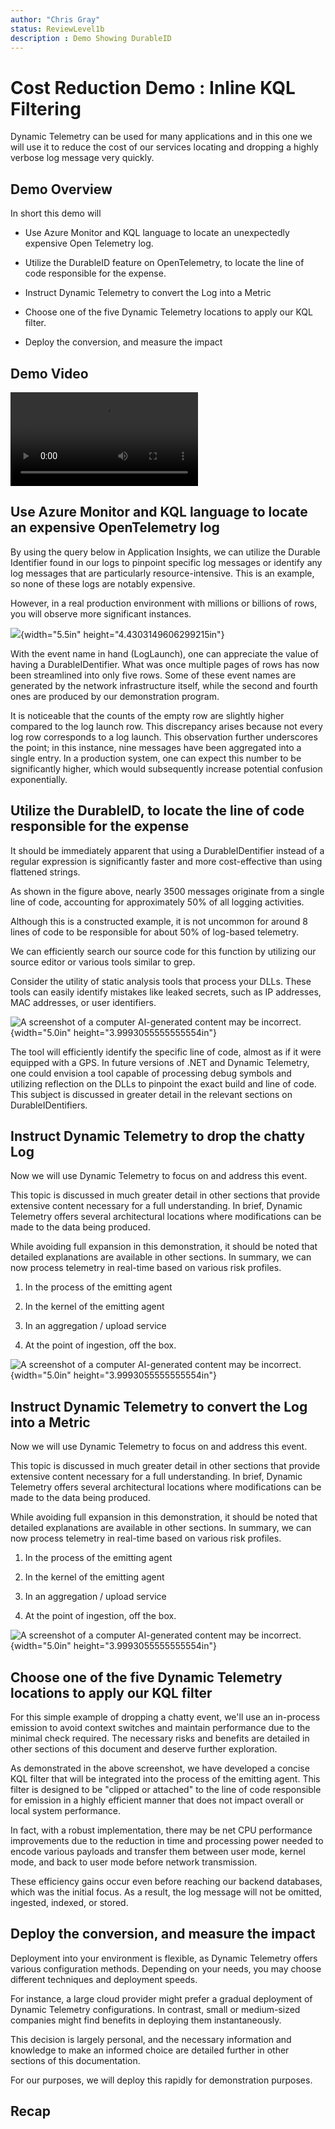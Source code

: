 ```yaml
---
author: "Chris Gray"
status: ReviewLevel1b
description : Demo Showing DurableID
---
```


# Cost Reduction Demo : Inline KQL Filtering

Dynamic Telemetry can be used for many applications and in this one we will use
it to reduce the cost of our services locating and dropping a highly verbose log
message very quickly.

## Demo Overview

In short this demo will

- Use Azure Monitor and KQL language to locate an unexpectedly expensive Open
  Telemetry log.

- Utilize the DurableID feature on OpenTelemetry, to locate the line of code
  responsible for the expense.

- Instruct Dynamic Telemetry to convert the Log into a Metric

- Choose one of the five Dynamic Telemetry locations to apply our KQL filter.

- Deploy the conversion, and measure the impact

## Demo Video

![type:video](../orig_media/DynamicTelemetry_CostSavings.mp4)

## Use Azure Monitor and KQL language to locate an expensive OpenTelemetry log

By using the query below in Application Insights, we can utilize the Durable
Identifier found in our logs to pinpoint specific log messages or identify any
log messages that are particularly resource-intensive. This is an example, so
none of these logs are notably expensive.

However, in a real production environment with millions or billions of rows, you
will observe more significant instances.

![](../orig_media/Demo.1.DurableID.SummarizeContrast.png){width="5.5in"
height="4.4303149606299215in"}

With the event name in hand (LogLaunch), one can appreciate the value of having
a DurableIDentifier. What was once multiple pages of rows has now been
streamlined into only five rows. Some of these event names are generated by the
network infrastructure itself, while the second and fourth ones are produced by
our demonstration program.

It is noticeable that the counts of the empty row are slightly higher compared
to the log launch row. This discrepancy arises because not every log row
corresponds to a log launch. This observation further underscores the point; in
this instance, nine messages have been aggregated into a single entry. In a
production system, one can expect this number to be significantly higher, which
would subsequently increase potential confusion exponentially.

## Utilize the DurableID, to locate the line of code responsible for the expense

It should be immediately apparent that using a DurableIDentifier instead of a
regular expression is significantly faster and more cost-effective than using
flattened strings.

As shown in the figure above, nearly 3500 messages originate from a single line
of code, accounting for approximately 50% of all logging activities.

Although this is a constructed example, it is not uncommon for around 8 lines of
code to be responsible for about 50% of log-based telemetry.

We can efficiently search our source code for this function by utilizing our
source editor or various tools similar to grep.

Consider the utility of static analysis tools that process your DLLs. These
tools can easily identify mistakes like leaked secrets, such as IP addresses,
MAC addresses, or user identifiers.

![A screenshot of a computer AI-generated content may be incorrect.](../orig_media/Demo.1.DurableID.Searching.png){width="5.0in"
height="3.9993055555555554in"}

The tool will efficiently identify the specific line of code, almost as if it
were equipped with a GPS. In future versions of .NET and Dynamic Telemetry, one
could envision a tool capable of processing debug symbols and utilizing
reflection on the DLLs to pinpoint the exact build and line of code. This
subject is discussed in greater detail in the relevant sections on
DurableIDentifiers.

## Instruct Dynamic Telemetry to drop the chatty Log

Now we will use Dynamic Telemetry to focus on and address this event.

This topic is discussed in much greater detail in other sections that provide
extensive content necessary for a full understanding. In brief, Dynamic
Telemetry offers several architectural locations where modifications can be made
to the data being produced.

While avoiding full expansion in this demonstration, it should be noted that
detailed explanations are available in other sections. In summary, we can now
process telemetry in real-time based on various risk profiles.

1. In the process of the emitting agent

1. In the kernel of the emitting agent

1. In an aggregation / upload service

1. At the point of ingestion, off the box.

![A screenshot of a computer AI-generated content may be incorrect.](../orig_media/Demo.1.DurableID.Contrast.ShowLogDrop.png){width="5.0in"
height="3.9993055555555554in"}

## Instruct Dynamic Telemetry to convert the Log into a Metric

Now we will use Dynamic Telemetry to focus on and address this event.

This topic is discussed in much greater detail in other sections that provide
extensive content necessary for a full understanding. In brief, Dynamic
Telemetry offers several architectural locations where modifications can be made
to the data being produced.

While avoiding full expansion in this demonstration, it should be noted that
detailed explanations are available in other sections. In summary, we can now
process telemetry in real-time based on various risk profiles.

1. In the process of the emitting agent

1. In the kernel of the emitting agent

1. In an aggregation / upload service

1. At the point of ingestion, off the box.

![A screenshot of a computer AI-generated content may be incorrect.](../orig_media/Demo.1.DurableID.ConvertedToMetric.png){width="5.0in"
height="3.9993055555555554in"}

## Choose one of the five Dynamic Telemetry locations to apply our KQL filter

For this simple example of dropping a chatty event, we'll use an in-process
emission to avoid context switches and maintain performance due to the minimal
check required. The necessary risks and benefits are detailed in other sections
of this document and deserve further exploration.

As demonstrated in the above screenshot, we have developed a concise KQL filter
that will be integrated into the process of the emitting agent. This filter is
designed to be "clipped or attached" to the line of code responsible for
emission in a highly efficient manner that does not impact overall or local
system performance.

In fact, with a robust implementation, there may be net CPU performance
improvements due to the reduction in time and processing power needed to encode
various payloads and transfer them between user mode, kernel mode, and back to
user mode before network transmission.

These efficiency gains occur even before reaching our backend databases, which
was the initial focus. As a result, the log message will not be omitted,
ingested, indexed, or stored.

## Deploy the conversion, and measure the impact

Deployment into your environment is flexible, as Dynamic Telemetry offers
various configuration methods. Depending on your needs, you may choose different
techniques and deployment speeds.

For instance, a large cloud provider might prefer a gradual deployment of
Dynamic Telemetry configurations. In contrast, small or medium-sized companies
might find benefits in deploying them instantaneously.

This decision is largely personal, and the necessary information and knowledge
to make an informed choice are detailed further in other sections of this
documentation.

For our purposes, we will deploy this rapidly for demonstration purposes.

## Recap
